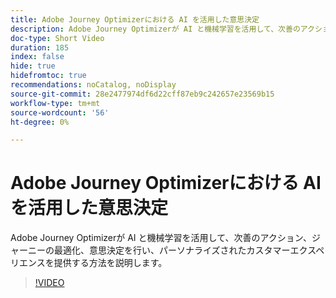 ```yaml
---
title: Adobe Journey Optimizerにおける AI を活用した意思決定
description: Adobe Journey Optimizerが AI と機械学習を活用して、次善のアクション、ジャーニーの最適化、意思決定を行い、パーソナライズされたカスタマーエクスペリエンスを提供する方法を説明します。
doc-type: Short Video
duration: 185
index: false
hide: true
hidefromtoc: true
recommendations: noCatalog, noDisplay
source-git-commit: 28e2477974df6d22cff87eb9c242657e23569b15
workflow-type: tm+mt
source-wordcount: '56'
ht-degree: 0%

---
```



# Adobe Journey Optimizerにおける AI を活用した意思決定

Adobe Journey Optimizerが AI と機械学習を活用して、次善のアクション、ジャーニーの最適化、意思決定を行い、パーソナライズされたカスタマーエクスペリエンスを提供する方法を説明します。

<!-- 62_S520_3442520_184_aipowered-decisioning-in-adobe-journey-optimizer -->
>[!VIDEO](https://video.tv.adobe.com/v/3460265/?learn=on&enablevpops=true&captions=jpn)
